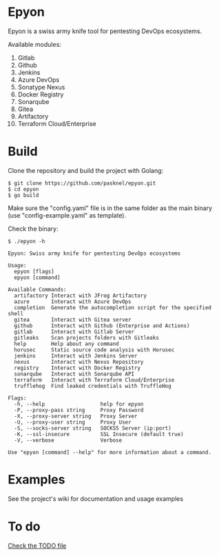 # Epyon

Epyon is a swiss army knife tool for pentesting DevOps ecosystems.

Available modules:

1. Gitlab
2. Github
3. Jenkins
4. Azure DevOps
5. Sonatype Nexus
6. Docker Registry
7. Sonarqube
8. Gitea
9. Artifactory
10. Terraform Cloud/Enterprise

# Build

Clone the repository and build the project with Golang:

```
$ git clone https://github.com/pasknel/epyon.git
$ cd epyon
$ go build
```

Make sure the "config.yaml" file is in the same folder as the main binary (use "config-example.yaml" as template).

Check the binary:

```
$ ./epyon -h

Epyon: Swiss army knife for pentesting DevOps ecosystems

Usage:
  epyon [flags]
  epyon [command]

Available Commands:
  artifactory Interact with JFrog Artifactory
  azure       Interact with Azure DevOps
  completion  Generate the autocompletion script for the specified shell
  gitea       Interact with Gitea server
  github      Interact with Github (Enterprise and Actions)
  gitlab      Interact with Gitlab Server
  gitleaks    Scan projects folders with Gitleaks
  help        Help about any command
  horusec     Static source code analysis with Horusec
  jenkins     Interact with Jenkins Server
  nexus       Interact with Nexus Repository
  registry    Interact with Docker Registry
  sonarqube   Interact with Sonarqube API
  terraform   Interact with Terraform Cloud/Enterprise
  trufflehog  Find leaked credentials with TruffleHog

Flags:
  -h, --help                  help for epyon
  -P, --proxy-pass string     Proxy Password
  -X, --proxy-server string   Proxy Server
  -U, --proxy-user string     Proxy User
  -S, --socks-server string   SOCKS5 Server (ip:port)
  -K, --ssl-insecure          SSL Insecure (default true)
  -V, --verbose               Verbose

Use "epyon [command] --help" for more information about a command.
```

# Examples

See the project's wiki for documentation and usage examples

# To do

[Check the TODO file](TODO.md)
